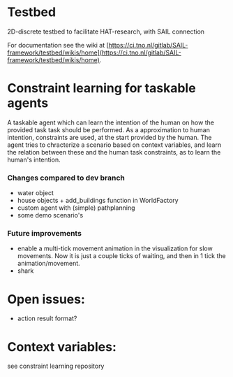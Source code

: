 # Testbed

2D-discrete testbed to facilitate HAT-research, with SAIL connection

For documentation see the wiki at [https://ci.tno.nl/gitlab/SAIL-framework/testbed/wikis/home](https://ci.tno.nl/gitlab/SAIL-framework/testbed/wikis/home).


# Constraint learning for taskable agents
A taskable agent which can learn the intention of the human on how the provided task task should be performed. As a approximation to human intention, constraints are used, at the start provided by the human. The agent tries to chracterize a scenario based on context variables, and learn the relation between these and the human task constraints, as to learn the human's intention.

### Changes compared to dev branch
- water object
- house objects + add_buildings function in WorldFactory
- custom agent with (simple) pathplanning
- some demo scenario's

### Future improvements
- enable a multi-tick movement animation in the visualization for slow movements. Now it is just a couple ticks of waiting, and then in 1 tick the animation/movement.
- shark

# Open issues:
- action result format?


# Context variables:
see constraint learning repository
